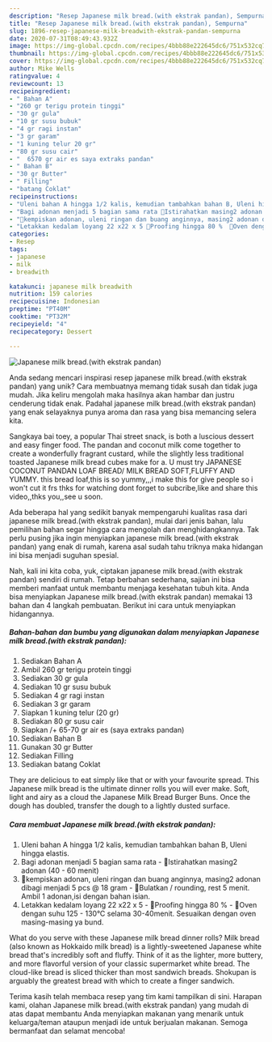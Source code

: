 ```yaml
---
description: "Resep Japanese milk bread.(with ekstrak pandan), Sempurna"
title: "Resep Japanese milk bread.(with ekstrak pandan), Sempurna"
slug: 1896-resep-japanese-milk-breadwith-ekstrak-pandan-sempurna
date: 2020-07-31T08:49:43.932Z
image: https://img-global.cpcdn.com/recipes/4bbb88e222645dc6/751x532cq70/japanese-milk-breadwith-ekstrak-pandan-foto-resep-utama.jpg
thumbnail: https://img-global.cpcdn.com/recipes/4bbb88e222645dc6/751x532cq70/japanese-milk-breadwith-ekstrak-pandan-foto-resep-utama.jpg
cover: https://img-global.cpcdn.com/recipes/4bbb88e222645dc6/751x532cq70/japanese-milk-breadwith-ekstrak-pandan-foto-resep-utama.jpg
author: Mike Wells
ratingvalue: 4
reviewcount: 13
recipeingredient:
- " Bahan A"
- "260 gr terigu protein tinggi"
- "30 gr gula"
- "10 gr susu bubuk"
- "4 gr ragi instan"
- "3 gr garam"
- "1 kuning telur 20 gr"
- "80 gr susu cair"
- "  6570 gr air es saya extraks pandan"
- " Bahan B"
- "30 gr Butter"
- " Filling"
- "batang Coklat"
recipeinstructions:
- "Uleni bahan A hingga 1/2 kalis, kemudian tambahkan bahan B, Uleni hingga elastis."
- "Bagi adonan menjadi 5 bagian sama rata 🍞Istirahatkan masing2 adonan (40 - 60 menit)"
- "🍞kempiskan adonan, uleni ringan dan buang anginnya, masing2 adonan dibagi menjadi 5 pcs @ 18 gram  🍞Bulatkan / rounding, rest 5 menit. Ambil 1 adonan,isi dengan bahan isian."
- "Letakkan kedalam loyang 22 x22 x 5 🍞Proofing hingga 80 %  🍞Oven dengan suhu 125 - 130°C selama 30-40menit. Sesuaikan dengan oven masing-masing ya bund."
categories:
- Resep
tags:
- japanese
- milk
- breadwith

katakunci: japanese milk breadwith 
nutrition: 159 calories
recipecuisine: Indonesian
preptime: "PT40M"
cooktime: "PT32M"
recipeyield: "4"
recipecategory: Dessert

---
```



![Japanese milk bread.(with ekstrak pandan)](https://img-global.cpcdn.com/recipes/4bbb88e222645dc6/751x532cq70/japanese-milk-breadwith-ekstrak-pandan-foto-resep-utama.jpg)

Anda sedang mencari inspirasi resep japanese milk bread.(with ekstrak pandan) yang unik? Cara membuatnya memang tidak susah dan tidak juga mudah. Jika keliru mengolah maka hasilnya akan hambar dan justru cenderung tidak enak. Padahal japanese milk bread.(with ekstrak pandan) yang enak selayaknya punya aroma dan rasa yang bisa memancing selera kita.

Sangkaya bai toey, a popular Thai street snack, is both a luscious dessert and easy finger food. The pandan and coconut milk come together to create a wonderfully fragrant custard, while the slightly less traditional toasted Japanese milk bread cubes make for a. U must try JAPANESE COCONUT PANDAN LOAF BREAD/ MILK BREAD SOFT,FLUFFY AND YUMMY. this bread loaf,this is so yummy,,,i make this for give people so i won&#39;t cut it frs thks for watching dont forget to subcribe,like and share this video,,thks you,,see u soon.

Ada beberapa hal yang sedikit banyak mempengaruhi kualitas rasa dari japanese milk bread.(with ekstrak pandan), mulai dari jenis bahan, lalu pemilihan bahan segar hingga cara mengolah dan menghidangkannya. Tak perlu pusing jika ingin menyiapkan japanese milk bread.(with ekstrak pandan) yang enak di rumah, karena asal sudah tahu triknya maka hidangan ini bisa menjadi suguhan spesial.


Nah, kali ini kita coba, yuk, ciptakan japanese milk bread.(with ekstrak pandan) sendiri di rumah. Tetap berbahan sederhana, sajian ini bisa memberi manfaat untuk membantu menjaga kesehatan tubuh kita. Anda bisa menyiapkan Japanese milk bread.(with ekstrak pandan) memakai 13 bahan dan 4 langkah pembuatan. Berikut ini cara untuk menyiapkan hidangannya.

<!--inarticleads1-->

##### Bahan-bahan dan bumbu yang digunakan dalam menyiapkan Japanese milk bread.(with ekstrak pandan):

1. Sediakan  Bahan A
1. Ambil 260 gr terigu protein tinggi
1. Sediakan 30 gr gula
1. Sediakan 10 gr susu bubuk
1. Sediakan 4 gr ragi instan
1. Sediakan 3 gr garam
1. Siapkan 1 kuning telur (20 gr)
1. Sediakan 80 gr susu cair
1. Siapkan  /+ 65-70 gr air es (saya extraks pandan)
1. Sediakan  Bahan B
1. Gunakan 30 gr Butter
1. Sediakan  Filling
1. Sediakan batang Coklat


They are delicious to eat simply like that or with your favourite spread. This Japanese milk bread is the ultimate dinner rolls you will ever make. Soft, light and airy as a cloud the Japanese Milk Bread Burger Buns. Once the dough has doubled, transfer the dough to a lightly dusted surface. 

<!--inarticleads2-->

##### Cara membuat Japanese milk bread.(with ekstrak pandan):

1. Uleni bahan A hingga 1/2 kalis, kemudian tambahkan bahan B, Uleni hingga elastis.
1. Bagi adonan menjadi 5 bagian sama rata - 🍞Istirahatkan masing2 adonan (40 - 60 menit)
1. 🍞kempiskan adonan, uleni ringan dan buang anginnya, masing2 adonan dibagi menjadi 5 pcs @ 18 gram  - 🍞Bulatkan / rounding, rest 5 menit. Ambil 1 adonan,isi dengan bahan isian.
1. Letakkan kedalam loyang 22 x22 x 5 - 🍞Proofing hingga 80 %  - 🍞Oven dengan suhu 125 - 130°C selama 30-40menit. Sesuaikan dengan oven masing-masing ya bund.


What do you serve with these Japanese milk bread dinner rolls? Milk bread (also known as Hokkaido milk bread) is a lightly-sweetened Japanese white bread that&#39;s incredibly soft and fluffy. Think of it as the lighter, more buttery, and more flavorful version of your classic supermarket white bread. The cloud-like bread is sliced thicker than most sandwich breads. Shokupan is arguably the greatest bread with which to create a finger sandwich. 

Terima kasih telah membaca resep yang tim kami tampilkan di sini. Harapan kami, olahan Japanese milk bread.(with ekstrak pandan) yang mudah di atas dapat membantu Anda menyiapkan makanan yang menarik untuk keluarga/teman ataupun menjadi ide untuk berjualan makanan. Semoga bermanfaat dan selamat mencoba!
